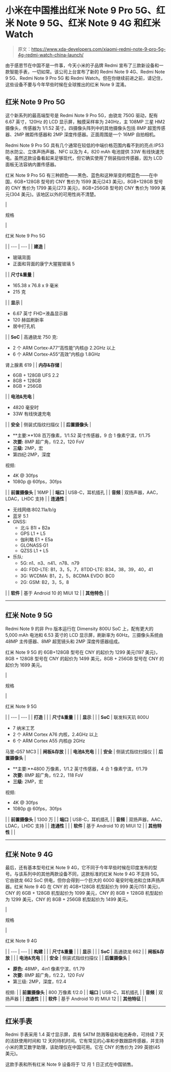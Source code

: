 # 小米在中国推出红米 Note 9 Pro 5G、红米 Note 9 5G、红米 Note 9 4G 和红米 Watch

> 原文：<https://www.xda-developers.com/xiaomi-redmi-note-9-pro-5g-4g-redmi-watch-china-launch/>

由于感恩节在中国不是一件事，今天小米的子品牌 Redmi 宣布了三款新设备和一款智能手表，一切如常。该公司上台宣布了新的 Redmi Note 9 4G、Redmi Note 9 5G、Redmi Note 9 Pro 5G 和 Redmi Watch。但在你继续前进之前，请记住，这些设备不要与今年早些时候在全球推出的红米 Note 9 混淆。

## 红米 Note 9 Pro 5G

这个新系列的最高端型号是 Redmi Note 9 Pro 5G，由骁龙 750G 驱动，配有 6.67 英寸，120Hz 的 LCD 显示屏，触摸采样率为 240Hz，主 108MP 三星 HM2 摄像头，传感器为 1/1.52 英寸。四摄像头阵列中的其他摄像头包括 8MP 超宽传感器、2MP 微距传感器和 2MP 深度传感器。正面周围是一个 16MP 自拍相机。

Redmi Note 9 Pro 5G 具有几个通常在较低的中端价格范围内看不到的亮点:IP53 防水防尘、立体声扬声器、NFC 以及为 4，820 mAh 电池提供 33W 有线快速充电。虽然这款设备看起来足够现代，但它确实使用了侧装指纹传感器，因为 LCD 面板无法容纳内置传感器。

红米 Note 9 Pro 5G 有三种颜色——黑色、蓝色和这种渐变的橙蓝色——在中国，6GB+128GB 型号的 CNY 售价为 1599 美元(243 美元)，8GB+128GB 型号的 CNY 售价为 1799 美元(273 美元)，8GB+256GB 型号的 CNY 售价为 1999 美元(304 美元)。该地区以外的可用性尚不清楚。

| 

规格

 | 

红米 Note 9 Pro 5G

 |
| --- | --- |
| **建造** | 

*   玻璃背面
*   正面和背面的康宁大猩猩玻璃 5

 |
| **尺寸&重量** | 

*   165.38 x 76.8 x 9 毫米
*   215 克

 |
| **显示** | 

*   6.67 英寸 FHD+液晶显示器
*   120 赫兹刷新率
*   居中打孔机

 |
| **SoC** | 高通骁龙 750 克:

*   2 个 ARM Cortex-A77“高性能”内核@ 2.2GHz 以上
*   6 个 ARM Cortex-A55“高效”内核@ 1.8GHz

肾上腺素 619 |
| **内存&存储** | 

*   6GB + 128GB UFS 2.2
*   8GB + 128GB
*   8GB + 256GB

 |
| **电池&充电** | 

*   4820 毫安时
*   33W 有线快速充电

 |
| **安全** | 侧装式指纹扫描仪 |
| **后置摄像头** | 

*   **主要:**108 百万像素，1/1.52 英寸传感器，9 合 1 像素宁滨，f/1.75
*   **次要:** 8MP 超广角，f/2.2，120 FoV
*   **三级:** 2MP，宏
*   第四纪:2MP，深度

视频:

*   4K @ 30fps
*   1080p @ 60fps，30fps

 |
| **前置摄像头** | 16MP |
| **端口** | USB-C，耳机插孔 |
| **音频** | 双扬声器，AAC，LDAC，LHDC 支持 |
| **连通性** | 

*   无线网络:802.11a/b/g
*   蓝牙 5.1
*   GNSS:
    *   北斗 B1l + B2a
    *   GPS L1 + L5
    *   伽利略 E1 + E5a
    *   GLONASS·G1
    *   QZSS L1 + L5
*   乐队:
    *   5G: n1、n3、n41、n78、n79
    *   4G: FDD-LTE: B1，3，5，7，8TDD-LTE: B34，38，39，40，41
    *   3G: WCDMA: B1，2，5，8CDMA EVDO: BC0
    *   2G: GSM: B2，3，5，8

 |
| **软件** | 基于 Android 10 的 MIUI 12 |
| **其他特色** |  |

* * *

## 红米 Note 9 5G

Redmi Note 9 的非 Pro 版本运行在 Dimensity 800U SoC 上，配有更大的 5,000 mAh 电池和 6.53 英寸的 LCD 显示屏，刷新率为 60Hz。三摄像头系统由 48MP 主传感器、8MP 超宽镜头和 2MP 深度传感器组成。

红米 Note 9 5G 的 6GB+128GB 型号在 CNY 的起价为 1299 美元(197 美元)，8GB + 128GB 型号在 CNY 的起价为 1499 美元，8GB + 256GB 型号在 CNY 的起价为 1699 美元。

| 

规格

 | 

红米 Note 9 5G

 |
| --- | --- |
| **打造** |  |
| **尺寸&重量** |  |
| **显示** |  |
| **SoC** | 联发科天玑 800U

*   7 纳米工艺
*   2 个 ARM Cortex A76 内核，2.4GHz 以上
*   6 个 ARM Cortex A55 内核@ 2GHz

马里-G57 MC3 |
| **闸板&存放** |  |
| **电池&充电** |  |
| **安全** | 侧装式指纹扫描仪 |
| **后置摄像头** | 

*   **主要:**4800 万像素，1/1.2 英寸传感器，4 合 1 像素宁滨，f/1.79
*   **次要:** 8MP 超广角，f/2.2，118 FoV
*   **三级:** 2MP，宏

视频:

*   4K @ 30fps
*   1080p @ 60fps，30fps

 |
| **前置摄像头** | 1300 万 |
| **端口** | USB-C，耳机插孔 |
| **音频** | 双扬声器，AAC，LDAC，LHDC 支持 |
| **连通性** |  |
| **软件** | 基于 Android 10 的 MIUI 12 |
| **其他特性** |  |

* * *

## 红米 Note 9 4G

最后，还有基本型号红米 Note 9 4G，它不同于今年早些时候在印度发布的型号。与该系列中的其他两款设备不同，这款标准的红米 Note 9 4G 不支持 5G。它由骁龙 662 SoC 供电，但你会得到一个巨大的 6000 毫安时电池和立体声扬声器。红米 Note 9 4G 在 CNY 的 4GB+128GB 机型起价为 999 美元(151 美元)，CNY 的 6GB + 128GB 机型起价为 1099 美元，CNY 的 8GB + 128GB 机型起价为 1299 美元，CNY 的 8GB + 256GB 机型起价为 1499 美元。

| 

规格

 | 

红米 Note 9 4G

 |
| --- | --- |
| **构建** |  |
| **尺寸&重量** |  |
| **显示** |  |
| **SoC** | 高通骁龙 662 |
| **闸板&存放** |  |
| **电池&充电** |  |
| **安全** | 侧装式指纹扫描仪 |
| **后置摄像头** | 

*   **原色:** 48MP，4in1 像素宁滨，f/1.79
*   **次要:** 8MP 超广角，f/2.2，120 FoV
*   第三级: 2MP，深度，f/2.4

视频: |
| **前置摄像头** | 800 万像素 f/2.0 |
| **端口** | USB-C，耳机插孔 |
| **音频** | 双扬声器 |
| **连通性** |  |
| **软件** | 基于 Android 10 的 MIUI 12 |
| **其他特征** |  |

* * *

## 红米手表

Redmi 手表采用 1.4 英寸显示屏，具有 5ATM 防溅等级和电池寿命，可持续 7 天的活跃使用时间和 12 天的待机时间。它有常见的心率和步数跟踪传感器，并支持小米的萧艾数字助理，该助理仅在中国可用。它在 CNY 的售价为 299 英镑(45 美元)。

这款手表和所有红米 Note 9 设备将于 12 月 1 日正式在中国销售。